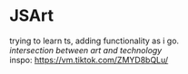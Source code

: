 # JSArt

trying to learn ts, adding functionality as i go. <br>_intersection between art and technology_<br>
inspo: https://vm.tiktok.com/ZMYD8bQLu/
